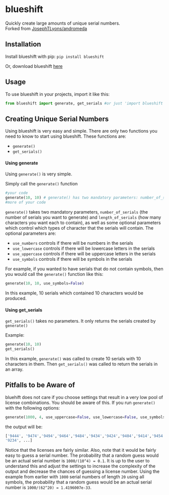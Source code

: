 # blueshift

Quickly create large amounts of unique serial numbers.  
Forked from [JosephTLyons/andromeda](https://github.com/JosephTLyons/andromeda)

## Installation

Install blueshift with pip: 
```pip install blueshift```

Or, download blueshift [here](https://github.com/mckkaleb/blueshift/archive/0.0.2.tar.gz)

## Usage

To use blueshift in your projects, import it like this:
```python
from blueshift import generate, get_serials #or just 'import blueshift'
```

## Creating Unique Serial Numbers

Using blueshift is very easy and simple. There are only two functions you need to know to start using blueshift. These functions are:
- `generate()`
- `get_serials()`

#### Using generate

Using `generate()` is very simple.

Simply call the `generate()` function
```python
#your code
generate(10, 10) # generate() has two mandatory parameters: number_of_serials, length_of_serials
#more of your code
```
`generate()` takes two mandatory parameters, `number_of_serials` (the number of serials you want to generate) and `length_of_serials` (how many characters you want each to contain), as well as some optional parameters which control which types of character that the serials will contain. The optional parameters are:
- `use_numbers` controls if there will be numbers in the serials
- `use_lowercase` controls if there will be lowercase letters in the serials
- `use_uppercase` controls if there will be uppercase letters in the serials
- `use_symbols` controls if there will be symbols in the serials

For example, if you wanted to have serials that do not contain symbols, then you would call the `generate()` function like this:
```python
generate(10, 10, use_symbols=False)
```
In this example, 10 serials which contained 10 characters would be produced.

#### Using get_serials

`get_serials()` takes no parameters. It only returns the serials created by `generate()`

Example:
```python 
generate(10, 10)
get_serials()
```
In this example, `generate()` was called to create 10 serials with 10 characters in them. Then `get_serials()` was called to return the serials in an array.

## Pitfalls to be Aware of

bluehift does not care if you choose settings that result in a very low pool of
license combinations.  You should be aware of this.  If you run `generate()`
with the following options:

```python
generate(1000, 4, use_uppercase=False, use_lowercase=False, use_symbols=False)
```

the output will be:

```python
['9444', '9474','9494','9464','9484','9434','9424','9404','9414','9454','9244','9274','9294','9264','9284',
'9234', ...]
```

Notice that the licenses are fairly similar.  Also, note that it would be fairly
easy to guess a serial number.  The probability that a random guess would be an
actual serial number is `1000/(10^4) = 0.1`.  It is up to the user to understand
this and adjust the settings to increase the complexity of the output and
decrease the chances of guessing a license number.  Using the example from
earlier with `1000` serial numbers of length `20` using all symbols, the
probability that a random guess would be an actual serial number is
`1000/(62^20) = 1.4196007e-33`.
